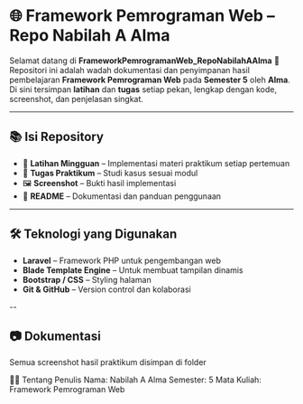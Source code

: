 # 🌐 Framework Pemrograman Web – Repo Nabilah A Alma

Selamat datang di **FrameworkPemrogramanWeb_RepoNabilahAAlma** 🎉  
Repositori ini adalah wadah dokumentasi dan penyimpanan hasil pembelajaran **Framework Pemrograman Web** pada **Semester 5** oleh **Alma**.  
Di sini tersimpan **latihan** dan **tugas** setiap pekan, lengkap dengan kode, screenshot, dan penjelasan singkat.

---

## 📚 Isi Repository
- 📁 **Latihan Mingguan** – Implementasi materi praktikum setiap pertemuan
- 📝 **Tugas Praktikum** – Studi kasus sesuai modul
- 🖼️ **Screenshot** – Bukti hasil implementasi
- 📄 **README** – Dokumentasi dan panduan penggunaan

---

## 🛠️ Teknologi yang Digunakan
- **Laravel** – Framework PHP untuk pengembangan web
- **Blade Template Engine** – Untuk membuat tampilan dinamis
- **Bootstrap / CSS** – Styling halaman
- **Git & GitHub** – Version control dan kolaborasi
  
--
## 📷 Dokumentasi
Semua screenshot hasil praktikum disimpan di folder

👩‍💻 Tentang Penulis
Nama: Nabilah A Alma Semester: 5 Mata Kuliah: Framework Pemrograman Web
